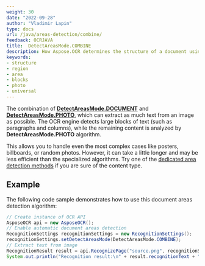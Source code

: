 ```yaml
---
weight: 30
date: "2022-09-28"
author: "Vladimir Lapin"
type: docs
url: /java/areas-detection/combine/
feedback: OCRJAVA
title:  DetectAreasMode.COMBINE
description: How Aspose.OCR determines the structure of a document using the DetectAreasMode.COMBINE algorithm.
keywords:
- structure
- region
- area
- blocks
- photo
- universal
---
```


The combination of [**DetectAreasMode.DOCUMENT**](/ocr/java/areas-detection/document/) and [**DetectAreasMode.PHOTO**](/ocr/java/areas-detection/photo/), which can extract as much text from an image as possible. The OCR engine detects large blocks of text (such as paragraphs and columns), while the remaining content is analyzed by **DetectAreasMode.PHOTO** algorithm.

This allows you to handle even the most complex cases like posters, billboards, or random photos. However, it can take a little longer and may be less efficient than the specialized algorithms. Try one of the [dedicated area detection methods](/ocr/java/areas-detection/#area-detection-modes) if you are sure of the content type.

## Example

The following code sample demonstrates how to use this document areas detection algorithm:


```java
// Create instance of OCR API
AsposeOCR api = new AsposeOCR();
// Enable automatic document areas detection
RecognitionSettings recognitionSettings = new RecognitionSettings();
recognitionSettings.setDetectAreasMode(DetectAreasMode.COMBINE);
// Extract text from image
RecognitionResult result = api.RecognizePage("source.png", recognitionSettings);
System.out.println("Recognition result:\n" + result.recognitionText + "\n\n");
```
